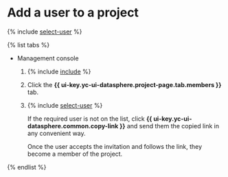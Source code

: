 # Add a user to a project

{% include [select-user](../../../_includes/datasphere/organization-users.md) %}

{% list tabs %}

- Management console

   1. {% include [include](../../../_includes/datasphere/ui-find-project.md) %}

   1. Click the **{{ ui-key.yc-ui-datasphere.project-page.tab.members }}** tab.

   1. {% include [select-user](../../../_includes/datasphere/select-from-list.md) %}

      If the required user is not on the list, click **{{ ui-key.yc-ui-datasphere.common.copy-link }}** and send them the copied link in any convenient way.

      Once the user accepts the invitation and follows the link, they become a member of the project.

{% endlist %}